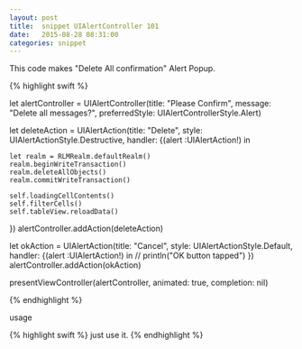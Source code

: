 ```yaml
---
layout: post
title:  snippet UIAlertController 101
date:   2015-08-28 08:31:00
categories: snippet
---
```

This code makes "Delete All confirmation" Alert Popup.
 
{% highlight swift %}

let alertController = UIAlertController(title: "Please Confirm", message: "Delete all messages?", preferredStyle: UIAlertControllerStyle.Alert)

let deleteAction = UIAlertAction(title: "Delete", style: UIAlertActionStyle.Destructive, handler: {(alert :UIAlertAction!) in

    let realm = RLMRealm.defaultRealm()
    realm.beginWriteTransaction()
    realm.deleteAllObjects()
    realm.commitWriteTransaction()
    
    self.loadingCellContents()
    self.filterCells()
    self.tableView.reloadData()
})
alertController.addAction(deleteAction)

let okAction = UIAlertAction(title: "Cancel", style: UIAlertActionStyle.Default, handler: {(alert :UIAlertAction!) in
//          println("OK button tapped")
})
alertController.addAction(okAction)

presentViewController(alertController, animated: true, completion: nil)


{% endhighlight %}

usage

{% highlight swift %}
just use it.
{% endhighlight %}
